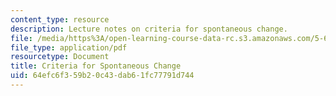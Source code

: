 ```yaml
---
content_type: resource
description: Lecture notes on criteria for spontaneous change.
file: /media/https%3A/open-learning-course-data-rc.s3.amazonaws.com/5-60-thermodynamics-kinetics-spring-2008/64efc6f359b20c43dab61fc77791d744_5_60_lecture12.pdf
file_type: application/pdf
resourcetype: Document
title: Criteria for Spontaneous Change
uid: 64efc6f3-59b2-0c43-dab6-1fc77791d744
---
```

